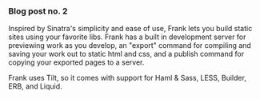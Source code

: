 ### Blog post no. 2

Inspired by Sinatra's simplicity and ease of use, Frank lets you build static sites using your favorite libs. Frank has a built in development server for previewing work as you develop, an "export" command for compiling and saving your work out to static html and css, and a publish command for copying your exported pages to a server.

Frank uses Tilt, so it comes with support for Haml & Sass, LESS, Builder, ERB, and Liquid.